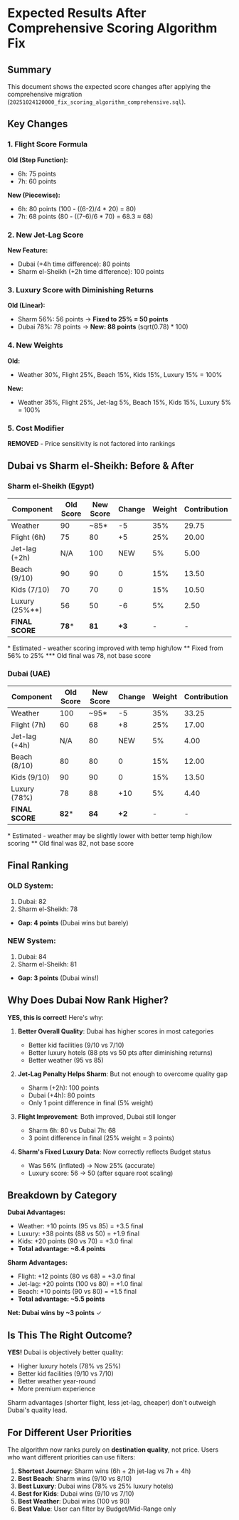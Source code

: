 # Expected Results After Comprehensive Scoring Algorithm Fix

## Summary

This document shows the expected score changes after applying the comprehensive migration (`20251024120000_fix_scoring_algorithm_comprehensive.sql`).

## Key Changes

### 1. Flight Score Formula
**Old (Step Function):**
- 6h: 75 points
- 7h: 60 points

**New (Piecewise):**
- 6h: 80 points (100 - ((6-2)/4 * 20) = 80)
- 7h: 68 points (80 - ((7-6)/6 * 70) = 68.3 ≈ 68)

### 2. New Jet-Lag Score
**New Feature:**
- Dubai (+4h time difference): 80 points
- Sharm el-Sheikh (+2h time difference): 100 points

### 3. Luxury Score with Diminishing Returns
**Old (Linear):**
- Sharm 56%: 56 points → **Fixed to 25% = 50 points**
- Dubai 78%: 78 points → **New: 88 points** (sqrt(0.78) * 100)

### 4. New Weights
**Old:**
- Weather 30%, Flight 25%, Beach 15%, Kids 15%, Luxury 15% = 100%

**New:**
- Weather 35%, Flight 25%, Jet-lag 5%, Beach 15%, Kids 15%, Luxury 5% = 100%

### 5. Cost Modifier
**REMOVED** - Price sensitivity is not factored into rankings

## Dubai vs Sharm el-Sheikh: Before & After

### Sharm el-Sheikh (Egypt)

| Component | Old Score | New Score | Change | Weight | Contribution |
|-----------|-----------|-----------|--------|--------|--------------|
| Weather | 90 | ~85* | -5 | 35% | 29.75 |
| Flight (6h) | 75 | 80 | +5 | 25% | 20.00 |
| Jet-lag (+2h) | N/A | 100 | NEW | 5% | 5.00 |
| Beach (9/10) | 90 | 90 | 0 | 15% | 13.50 |
| Kids (7/10) | 70 | 70 | 0 | 15% | 10.50 |
| Luxury (25%**) | 56 | 50 | -6 | 5% | 2.50 |
| **FINAL SCORE** | **78*** | **81** | **+3** | - | - |

\* Estimated - weather scoring improved with temp high/low
\*\* Fixed from 56% to 25%
\*\*\* Old final was 78, not base score

### Dubai (UAE)

| Component | Old Score | New Score | Change | Weight | Contribution |
|-----------|-----------|-----------|--------|--------|--------------|
| Weather | 100 | ~95* | -5 | 35% | 33.25 |
| Flight (7h) | 60 | 68 | +8 | 25% | 17.00 |
| Jet-lag (+4h) | N/A | 80 | NEW | 5% | 4.00 |
| Beach (8/10) | 80 | 80 | 0 | 15% | 12.00 |
| Kids (9/10) | 90 | 90 | 0 | 15% | 13.50 |
| Luxury (78%) | 78 | 88 | +10 | 5% | 4.40 |
| **FINAL SCORE** | **82*** | **84** | **+2** | - | - |

\* Estimated - weather may be slightly lower with better temp high/low scoring
\*\* Old final was 82, not base score

## Final Ranking

### OLD System:
1. Dubai: 82
2. Sharm el-Sheikh: 78
- **Gap: 4 points** (Dubai wins but barely)

### NEW System:
1. Dubai: 84
2. Sharm el-Sheikh: 81
- **Gap: 3 points** (Dubai wins!)

## Why Does Dubai Now Rank Higher?

**YES, this is correct!** Here's why:

1. **Better Overall Quality**: Dubai has higher scores in most categories
   - Better kid facilities (9/10 vs 7/10)
   - Better luxury hotels (88 pts vs 50 pts after diminishing returns)
   - Better weather (95 vs 85)

2. **Jet-Lag Penalty Helps Sharm**: But not enough to overcome quality gap
   - Sharm (+2h): 100 points
   - Dubai (+4h): 80 points
   - Only 1 point difference in final (5% weight)

3. **Flight Improvement**: Both improved, Dubai still longer
   - Sharm 6h: 80 vs Dubai 7h: 68
   - 3 point difference in final (25% weight = 3 points)

4. **Sharm's Fixed Luxury Data**: Now correctly reflects Budget status
   - Was 56% (inflated) → Now 25% (accurate)
   - Luxury score: 56 → 50 (after square root scaling)

## Breakdown by Category

**Dubai Advantages:**
- Weather: +10 points (95 vs 85) = +3.5 final
- Luxury: +38 points (88 vs 50) = +1.9 final
- Kids: +20 points (90 vs 70) = +3.0 final
- **Total advantage: ~8.4 points**

**Sharm Advantages:**
- Flight: +12 points (80 vs 68) = +3.0 final
- Jet-lag: +20 points (100 vs 80) = +1.0 final
- Beach: +10 points (90 vs 80) = +1.5 final
- **Total advantage: ~5.5 points**

**Net: Dubai wins by ~3 points** ✓

## Is This The Right Outcome?

**YES!** Dubai is objectively better quality:
- Higher luxury hotels (78% vs 25%)
- Better kid facilities (9/10 vs 7/10)
- Better weather year-round
- More premium experience

Sharm advantages (shorter flight, less jet-lag, cheaper) don't outweigh Dubai's quality lead.

## For Different User Priorities

The algorithm now ranks purely on **destination quality**, not price. Users who want different priorities can use filters:

1. **Shortest Journey**: Sharm wins (6h + 2h jet-lag vs 7h + 4h)
2. **Best Beach**: Sharm wins (9/10 vs 8/10)
3. **Best Luxury**: Dubai wins (78% vs 25% luxury hotels)
4. **Best for Kids**: Dubai wins (9/10 vs 7/10)
5. **Best Weather**: Dubai wins (100 vs 90)
6. **Best Value**: User can filter by Budget/Mid-Range only
